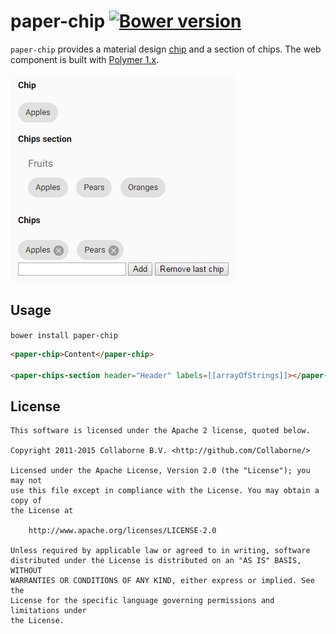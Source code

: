 paper-chip [![Bower version](https://badge.fury.io/bo/paper-chip.svg)](http://badge.fury.io/bo/paper-chip)
=========

`paper-chip` provides a material design [chip](https://www.google.com/design/spec/components/chips.html) and a section of chips. The web component is built with [Polymer 1.x](https://www.polymer-project.org).

![Screenshot](/doc/screenshot.png "Screenshot")


## Usage

`bower install paper-chip`

```html
<paper-chip>Content</paper-chip>

<paper-chips-section header="Header" labels=[[arrayOfStrings]]></paper-chips-section>
```


## License

    This software is licensed under the Apache 2 license, quoted below.

    Copyright 2011-2015 Collaborne B.V. <http://github.com/Collaborne/>

    Licensed under the Apache License, Version 2.0 (the "License"); you may not
    use this file except in compliance with the License. You may obtain a copy of
    the License at

        http://www.apache.org/licenses/LICENSE-2.0

    Unless required by applicable law or agreed to in writing, software
    distributed under the License is distributed on an "AS IS" BASIS, WITHOUT
    WARRANTIES OR CONDITIONS OF ANY KIND, either express or implied. See the
    License for the specific language governing permissions and limitations under
    the License.
    